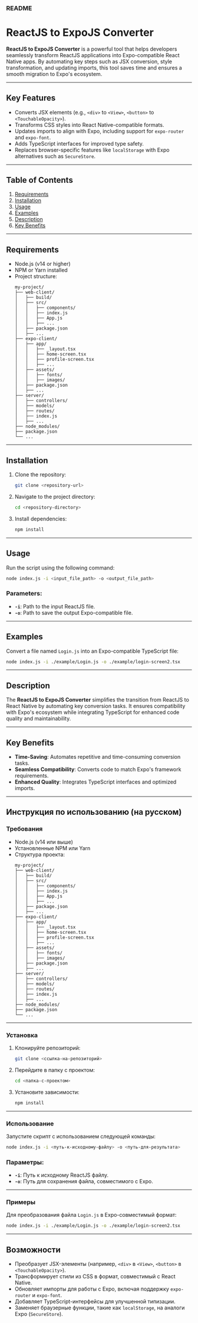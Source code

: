 ### README

# ReactJS to ExpoJS Converter

**ReactJS to ExpoJS Converter** is a powerful tool that helps developers seamlessly transform ReactJS applications into Expo-compatible React Native apps. By automating key steps such as JSX conversion, style transformation, and updating imports, this tool saves time and ensures a smooth migration to Expo's ecosystem.

---

## Key Features
- Converts JSX elements (e.g., `<div>` to `<View>`, `<button>` to `<TouchableOpacity>`).
- Transforms CSS styles into React Native-compatible formats.
- Updates imports to align with Expo, including support for `expo-router` and `expo-font`.
- Adds TypeScript interfaces for improved type safety.
- Replaces browser-specific features like `localStorage` with Expo alternatives such as `SecureStore`.

---

## Table of Contents
1. [Requirements](#requirements)
2. [Installation](#installation)
3. [Usage](#usage)
4. [Examples](#examples)
5. [Description](#description)
6. [Key Benefits](#key-benefits)

---

## Requirements
- Node.js (v14 or higher)
- NPM or Yarn installed
- Project structure: 
    ```angular2html
   my-project/
   ├── web-client/
   │   ├── build/
   │   ├── src/
   │   │   ├── components/
   │   │   ├── index.js
   │   │   ├── App.js
   │   │   ├── ...
   │   ├── package.json
   │   ├── ...
   ├── expo-client/
   │   ├── app/
   │   │   ├── _layout.tsx
   │   │   ├── home-screen.tsx
   │   │   ├── profile-screen.tsx
   │   │   ├── ...
   │   ├── assets/
   │   │   ├── fonts/
   │   │   ├── images/
   │   ├── package.json
   │   ├── ...
   ├── server/
   │   ├── controllers/
   │   ├── models/
   │   ├── routes/
   │   ├── index.js
   │   ├── ...
   ├── node_modules/
   ├── package.json
   └── ...
  ```
---

## Installation

1. Clone the repository:
   ```bash
   git clone <repository-url>
   ```
2. Navigate to the project directory:
   ```bash
   cd <repository-directory>
   ```
3. Install dependencies:
   ```bash
   npm install
   ```

---

## Usage

Run the script using the following command:
```bash
node index.js -i <input_file_path> -o <output_file_path>
```

### Parameters:
- **`-i`**: Path to the input ReactJS file.
- **`-o`**: Path to save the output Expo-compatible file.

---

## Examples

Convert a file named `Login.js` into an Expo-compatible TypeScript file:
```bash
node index.js -i ./example/Login.js -o ./example/login-screen2.tsx
```

---

## Description

The **ReactJS to ExpoJS Converter** simplifies the transition from ReactJS to React Native by automating key conversion tasks. It ensures compatibility with Expo's ecosystem while integrating TypeScript for enhanced code quality and maintainability.

---

## Key Benefits

- **Time-Saving**: Automates repetitive and time-consuming conversion tasks.
- **Seamless Compatibility**: Converts code to match Expo's framework requirements.
- **Enhanced Quality**: Integrates TypeScript interfaces and optimized imports.

---

## Инструкция по использованию (на русском)

### Требования
- Node.js (v14 или выше)
- Установленные NPM или Yarn
- Структура проекта:
    ```angular2html
   my-project/
   ├── web-client/
   │   ├── build/
   │   ├── src/
   │   │   ├── components/
   │   │   ├── index.js
   │   │   ├── App.js
   │   │   ├── ...
   │   ├── package.json
   │   ├── ...
   ├── expo-client/
   │   ├── app/
   │   │   ├── _layout.tsx
   │   │   ├── home-screen.tsx
   │   │   ├── profile-screen.tsx
   │   │   ├── ...
   │   ├── assets/
   │   │   ├── fonts/
   │   │   ├── images/
   │   ├── package.json
   │   ├── ...
   ├── server/
   │   ├── controllers/
   │   ├── models/
   │   ├── routes/
   │   ├── index.js
   │   ├── ...
   ├── node_modules/
   ├── package.json
   └── ...
  ```
---

### Установка

1. Клонируйте репозиторий:
   ```bash
   git clone <ссылка-на-репозиторий>
   ```
2. Перейдите в папку с проектом:
   ```bash
   cd <папка-с-проектом>
   ```
3. Установите зависимости:
   ```bash
   npm install
   ```

---

### Использование

Запустите скрипт с использованием следующей команды:
```bash
node index.js -i <путь-к-исходному-файлу> -o <путь-для-результата>
```

### Параметры:
- **`-i`**: Путь к исходному ReactJS файлу.
- **`-o`**: Путь для сохранения файла, совместимого с Expo.

---

### Примеры

Для преобразования файла `Login.js` в Expo-совместимый формат:
```bash
node index.js -i ./example/Login.js -o ./example/login-screen2.tsx
```

---

## Возможности
- Преобразует JSX-элементы (например, `<div>` в `<View>`, `<button>` в `<TouchableOpacity>`).
- Трансформирует стили из CSS в формат, совместимый с React Native.
- Обновляет импорты для работы с Expo, включая поддержку `expo-router` и `expo-font`.
- Добавляет TypeScript-интерфейсы для улучшенной типизации.
- Заменяет браузерные функции, такие как `localStorage`, на аналоги Expo (`SecureStore`).
